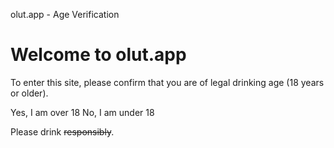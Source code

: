 olut.app - Age Verification



Welcome to olut.app
===================

To enter this site, please confirm that you are of legal drinking age (18 years or older).

Yes, I am over 18
No, I am under 18

Please drink ~~responsibly~~.
